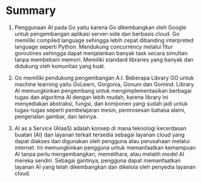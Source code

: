 # Summary

1. Penggunaan AI pada Go yaitu karena Go dikembangkan oleh Google untuk pengembangan aplikasi server-side dan berbasis cloud. Go memiliki compiled language sehingga lebih cepat dibanding interpreted language seperti Python. Mendukung concurrency melalui fitur goroutines sehingga dapat menjalankan banyak task secara simultan tanpa membebani memori. Memiliki standard libraries yang banyak dan didukung oleh komunitas yang kuat.

2. 	Go memiliki pendukung pengembangan A.I. Beberapa Library GO untuk machine learning yaitu GoLearn, Gorgonia, Gonum dan Gomind. Library AI memungkinkan pengembang untuk mengimplementasikan berbagai tugas dan algoritma AI dengan lebih mudah, karena library ini menyediakan abstraksi, fungsi, dan komponen yang sudah jadi untuk tugas-tugas seperti pembelajaran mesin, pemrosesan bahasa alami, pengenalan gambar, dan lainnya.

3. AI as a Service (AIaaS) adalah konsep di mana teknologi kecerdasan buatan (AI) dan layanan terkait tersedia sebagai layanan cloud yang dapat diakses dan digunakan oleh pengguna atau perusahaan melalui internet. Ini memungkinkan pengguna untuk memanfaatkan kemampuan AI tanpa perlu mengembangkan, memelihara, atau melatih model AI mereka sendiri. Sebagai gantinya, pengguna dapat memanfaatkan layanan AI yang telah dikembangkan dan dikelola oleh penyedia layanan cloud.